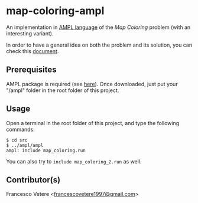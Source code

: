 # map-coloring-ampl

An implementation in [AMPL language](https://ampl.com/) of the *Map Coloring* problem (with an interesting variant).

In order to have a general idea on both the problem and its solution, you can check this [document](https://github.com/francescovetere/map-coloring-ampl/blob/master/relazione.pdf).

## Prerequisites
AMPL package is required (see [here](https://ampl.com/try-ampl/download-a-free-demo/)).
Once downloaded, just put your "/ampl" folder in the root folder of this project.

## Usage
Open a terminal in the root folder of this project, and type the following commands:
```
$ cd src
$ ../ampl/ampl
ampl: include map_coloring.run
```

You can also try to ```include map_coloring_2.run``` as well.

## Contributor(s)

Francesco Vetere <<francescovetere1997@gmail.com>>

